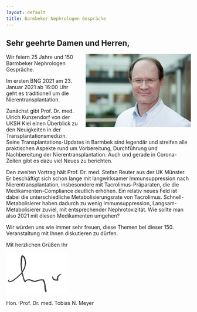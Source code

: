 ```yaml
---
layout: default
title: Barmbeker Nephrologen Gespräche
---
```

## Sehr geehrte Damen und Herren,

<img src="/assets/images/CA_Meyer.jpg" height="200rem" style="float:right; margin-left:20px; margin-bottom:20px;">
Wir feiern 25 Jahre und 150 Barmbeker Nephrologen Gespräche.  

Im ersten BNG 2021 am 23. Januar 2021 ab 16:00 Uhr geht es traditionell um die Nierentransplantation.  

Zunächst gibt Prof. Dr. med. Ulrich Kunzendorf von der UKSH Kiel einen Überblick zu den Neuigkeiten in der Transplantationsmedizin. Seine Transplantations-Updates in Barmbek sind legendär und streifen alle praktischen Aspekte rund um Vorbereitung, Durchführung und Nachbereitung der Nierentransplantation. Auch und gerade in Corona-Zeiten gibt es dazu viel Neues zu berichten.  

Den zweiten Vortrag hält Prof. Dr. med. Stefan Reuter aus der UK Münster. Er beschäftigt sich schon lange mit langwirksamer Immunsuppression nach Nierentransplantation, insbesondere mit Tacrolimus-Präparaten, die die Medikamenten-Compliance deutlich erhöhen. Ein relativ neues Feld ist dabei die unterschiedliche Metabolisierungsrate von Tacrolimus. Schnell-Metabolisierer haben dadurch zu wenig Immunsuppression, Langsam-Metabolisierer zuviel, mit entsprechender Nephrotoxizität. Wie sollte man also 2021 mit diesen Medikamenten umgehen?  

Wir würden uns wie immer sehr freuen, diese Themen bei dieser 150. Veranstaltung mit Ihnen diskutieren zu dürfen.  
  
Mit herzlichen Grüßen Ihr  

![Unterschrift Prof. Meyer](/assets/images/unterschrift-meyer.png)  

Hon.-Prof. Dr. med. Tobias N. Meyer  

